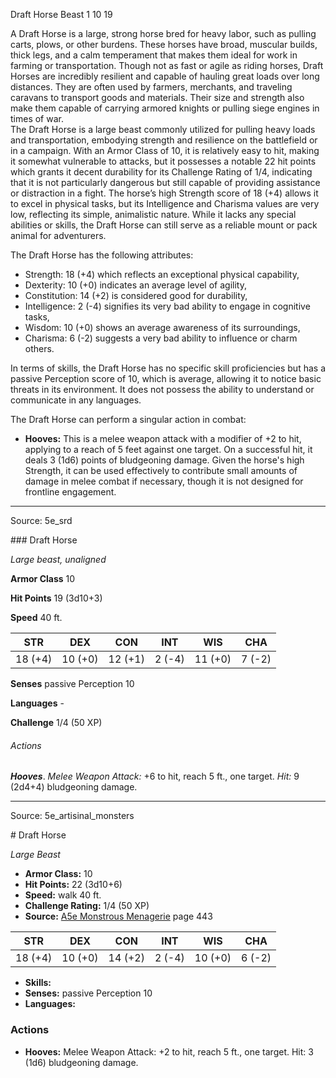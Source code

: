 <MonsterName/>Draft Horse</MonsterName>
<CreatureType/>Beast</CreatureType>
<CR/>1</CR>
<AC/>10</AC>
<HP/>19</HP>
<summary>A Draft Horse is a large, strong horse bred for heavy labor, such as pulling carts, plows, or other burdens. These horses have broad, muscular builds, thick legs, and a calm temperament that makes them ideal for work in farming or transportation. Though not as fast or agile as riding horses, Draft Horses are incredibly resilient and capable of hauling great loads over long distances. They are often used by farmers, merchants, and traveling caravans to transport goods and materials. Their size and strength also make them capable of carrying armored knights or pulling siege engines in times of war.</summary>

<summary>The Draft Horse is a large beast commonly utilized for pulling heavy loads and transportation, embodying strength and resilience on the battlefield or in a campaign. With an Armor Class of 10, it is relatively easy to hit, making it somewhat vulnerable to attacks, but it possesses a notable 22 hit points which grants it decent durability for its Challenge Rating of 1/4, indicating that it is not particularly dangerous but still capable of providing assistance or distraction in a fight. The horse’s high Strength score of 18 (+4) allows it to excel in physical tasks, but its Intelligence and Charisma values are very low, reflecting its simple, animalistic nature. While it lacks any special abilities or skills, the Draft Horse can still serve as a reliable mount or pack animal for adventurers.</summary>

<detail>

The Draft Horse has the following attributes: 
- Strength: 18 (+4) which reflects an exceptional physical capability, 
- Dexterity: 10 (+0) indicates an average level of agility, 
- Constitution: 14 (+2) is considered good for durability, 
- Intelligence: 2 (-4) signifies its very bad ability to engage in cognitive tasks,
- Wisdom: 10 (+0) shows an average awareness of its surroundings,
- Charisma: 6 (-2) suggests a very bad ability to influence or charm others.

In terms of skills, the Draft Horse has no specific skill proficiencies but has a passive Perception score of 10, which is average, allowing it to notice basic threats in its environment. It does not possess the ability to understand or communicate in any languages.

The Draft Horse can perform a singular action in combat:
- **Hooves:** This is a melee weapon attack with a modifier of +2 to hit, applying to a reach of 5 feet against one target. On a successful hit, it deals 3 (1d6) points of bludgeoning damage. Given the horse's high Strength, it can be used effectively to contribute small amounts of damage in melee combat if necessary, though it is not designed for frontline engagement.</detail>



---

Source: 5e_srd

<statblock>
### Draft Horse

*Large beast, unaligned*

**Armor Class** 10

**Hit Points** 19 (3d10+3)

**Speed** 40 ft.

| STR     | DEX     | CON     | INT    | WIS     | CHA    |
|---------|---------|---------|--------|---------|--------|
| 18 (+4) | 10 (+0) | 12 (+1) | 2 (-4) | 11 (+0) | 7 (-2) |

**Senses** passive Perception 10

**Languages** -

**Challenge** 1/4 (50 XP)

###### Actions

***Hooves***. *Melee Weapon Attack:* +6 to hit, reach 5 ft., one target. *Hit:* 9 (2d4+4) bludgeoning damage.</statblock>




---

Source: 5e_artisinal_monsters

<statblock>
# Draft Horse

*Large* *Beast*

- **Armor Class:** 10
- **Hit Points:** 22 (3d10+6)
- **Speed:** walk 40 ft.
- **Challenge Rating:** 1/4 (50 XP)
- **Source:** [A5e Monstrous Menagerie](https://enpublishingrpg.com/products/level-up-monstrous-menagerie-a5e) page 443

| STR | DEX | CON | INT | WIS | CHA |
| --- | --- | --- | --- | --- | --- |
| 18 (+4) | 10 (+0) | 14 (+2) | 2 (-4) | 10 (+0) | 6 (-2) |

- **Skills:** 
- **Senses:** passive Perception 10
- **Languages:** 

### Actions

- **Hooves:** Melee Weapon Attack: +2 to hit, reach 5 ft., one target. Hit: 3 (1d6) bludgeoning damage.


</statblock>


